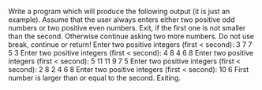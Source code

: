 Write a program which will produce the following output (it is just an example). Assume that the 
user always enters either two positive odd numbers or two positive even numbers. Exit, if the first 
one is not smaller than the second. Otherwise continue asking two more numbers.
Do not use break, continue or return!
Enter two positive integers (first < second): 3 7
7
5
3
Enter two positive integers (first < second): 4 8
4
6
8
Enter two positive integers (first < second): 5 11
11
9
7
5
Enter two positive integers (first < second): 2 8
2
4
6
8
Enter two positive integers (first < second): 10 6
First number is larger than or equal to the second. Exiting.
